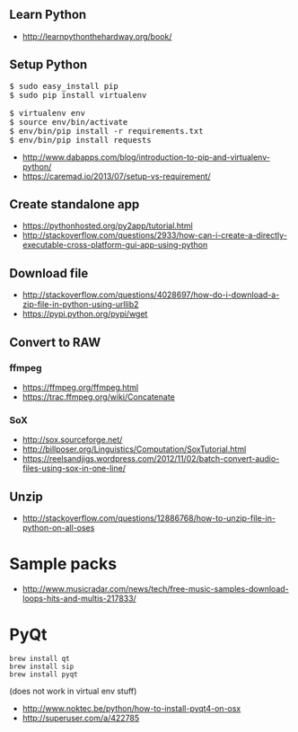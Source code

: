 ## Learn Python

* http://learnpythonthehardway.org/book/

## Setup Python

<pre>$ sudo easy_install pip
$ sudo pip install virtualenv

$ virtualenv env
$ source env/bin/activate
$ env/bin/pip install -r requirements.txt
$ env/bin/pip install requests</pre>

* http://www.dabapps.com/blog/introduction-to-pip-and-virtualenv-python/
* https://caremad.io/2013/07/setup-vs-requirement/

## Create standalone app

* https://pythonhosted.org/py2app/tutorial.html
* http://stackoverflow.com/questions/2933/how-can-i-create-a-directly-executable-cross-platform-gui-app-using-python

## Download file

* http://stackoverflow.com/questions/4028697/how-do-i-download-a-zip-file-in-python-using-urllib2
* https://pypi.python.org/pypi/wget

## Convert to RAW

### ffmpeg

* https://ffmpeg.org/ffmpeg.html
* https://trac.ffmpeg.org/wiki/Concatenate

### SoX

* http://sox.sourceforge.net/
* http://billposer.org/Linguistics/Computation/SoxTutorial.html
* https://reelsandjigs.wordpress.com/2012/11/02/batch-convert-audio-files-using-sox-in-one-line/

## Unzip
* http://stackoverflow.com/questions/12886768/how-to-unzip-file-in-python-on-all-oses

# Sample packs

* http://www.musicradar.com/news/tech/free-music-samples-download-loops-hits-and-multis-217833/

# PyQt

```
brew install qt
brew install sip
brew install pyqt
```
(does not work in virtual env stuff)

* http://www.noktec.be/python/how-to-install-pyqt4-on-osx
* http://superuser.com/a/422785

